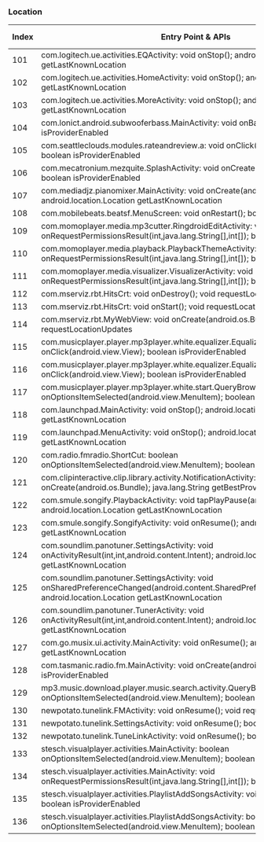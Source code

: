 ### Location
| Index | Entry Point & APIs | Screen shot | Resource id | Label |
| ------------- | ------------- | ------------- |-------------|-------------|
| 101 | com.logitech.ue.activities.EQActivity: void onStop(); android.location.Location getLastKnownLocation | ![](C:\Users\hfu\Documents\COSMOS\output\py\Play_win8\Music_Audio\com.logitech.ueroll\com.logitech.ue.activities.EQActivity.png) |  | |
| 102 | com.logitech.ue.activities.HomeActivity: void onStop(); android.location.Location getLastKnownLocation | ![](C:\Users\hfu\Documents\COSMOS\output\py\Play_win8\Music_Audio\com.logitech.ueroll\com.logitech.ue.activities.HomeActivity.png) |  | |
| 103 | com.logitech.ue.activities.MoreActivity: void onStop(); android.location.Location getLastKnownLocation | ![](C:\Users\hfu\Documents\COSMOS\output\py\Play_win8\Music_Audio\com.logitech.ueroll\com.logitech.ue.activities.MoreActivity.png) |  | |
| 104 | com.lonict.android.subwooferbass.MainActivity: void onBackPressed(); boolean isProviderEnabled | ![](C:\Users\hfu\Documents\COSMOS\output\py\Play_win8\Music_Audio\com.lonict.android.subwooferbass\com.lonict.android.subwooferbass.MainActivity.png) |  | |
| 105 | com.seattleclouds.modules.rateandreview.a: void onClick(android.view.View); boolean isProviderEnabled | ![](C:\Users\hfu\Documents\COSMOS\output\py\Play_win8\Music_Audio\designatualcance.amfmradiofree\com.seattleclouds.modules.rateandreview.NewRateAndCommentActivity.png) |  | |
| 106 | com.mecatronium.mezquite.SplashActivity: void onCreate(android.os.Bundle); boolean isProviderEnabled | ![](C:\Users\hfu\Documents\COSMOS\output\py\Play_win8\Music_Audio\com.mecatronium.mezquite\com.mecatronium.mezquite.SplashActivity.png) |  | |
| 107 | com.mediadjz.pianomixer.MainActivity: void onCreate(android.os.Bundle); android.location.Location getLastKnownLocation | ![](C:\Users\hfu\Documents\COSMOS\output\py\Play_win8\Music_Audio\com.mediadjz.pianomixer\com.mediadjz.pianomixer.MainActivity.png) |  | |
| 108 | com.mobilebeats.beatsf.MenuScreen: void onRestart(); boolean isProviderEnabled | ![](C:\Users\hfu\Documents\COSMOS\output\py\Play_win8\Music_Audio\com.mobilebeats.beatsf\com.mobilebeats.beatsf.MenuScreen.png) |  | |
| 109 | com.momoplayer.media.mp3cutter.RingdroidEditActivity: void onRequestPermissionsResult(int,java.lang.String[],int[]); boolean isProviderEnabled | ![](C:\Users\hfu\Documents\COSMOS\output\py\Play_win8\Music_Audio\com.momoplayer.media\com.momoplayer.media.mp3cutter.RingdroidEditActivity.png) |  | |
| 110 | com.momoplayer.media.playback.PlaybackThemeActivity: void onRequestPermissionsResult(int,java.lang.String[],int[]); boolean isProviderEnabled | ![](C:\Users\hfu\Documents\COSMOS\output\py\Play_win8\Music_Audio\com.momoplayer.media\com.momoplayer.media.playback.PlaybackThemeActivity.png) |  | |
| 111 | com.momoplayer.media.visualizer.VisualizerActivity: void onRequestPermissionsResult(int,java.lang.String[],int[]); boolean isProviderEnabled | ![](C:\Users\hfu\Documents\COSMOS\output\py\Play_win8\Music_Audio\com.momoplayer.media\com.momoplayer.media.visualizer.VisualizerActivity.png) |  | |
| 112 | com.mserviz.rbt.HitsCrt: void onDestroy(); void requestLocationUpdates | ![](C:\Users\hfu\Documents\COSMOS\output\py\Play_win8\Music_Audio\com.mserviz.rbt\com.mserviz.rbt.HitsCrt.png) |  | |
| 113 | com.mserviz.rbt.HitsCrt: void onStart(); void requestLocationUpdates | ![](C:\Users\hfu\Documents\COSMOS\output\py\Play_win8\Music_Audio\com.mserviz.rbt\com.mserviz.rbt.HitsCrt.png) |  | |
| 114 | com.mserviz.rbt.MyWebView: void onCreate(android.os.Bundle); void requestLocationUpdates | ![](C:\Users\hfu\Documents\COSMOS\output\py\Play_win8\Music_Audio\com.mserviz.rbt\com.mserviz.rbt.MyWebView.png) |  | |
| 115 | com.musicplayer.player.mp3player.white.equalizer.EqualizerActivity$3: void onClick(android.view.View); boolean isProviderEnabled | ![](C:\Users\hfu\Documents\COSMOS\output\py\Play_win8\Music_Audio\com.musicplayer.player.mp3player.white\com.musicplayer.player.mp3player.white.equalizer.EqualizerActivity.png) |  | |
| 116 | com.musicplayer.player.mp3player.white.equalizer.EqualizerActivity$2: void onClick(android.view.View); boolean isProviderEnabled | ![](C:\Users\hfu\Documents\COSMOS\output\py\Play_win8\Music_Audio\com.musicplayer.player.mp3player.white\com.musicplayer.player.mp3player.white.equalizer.EqualizerActivity.png) |  | |
| 117 | com.musicplayer.player.mp3player.white.start.QueryBrowserActivity: boolean onOptionsItemSelected(android.view.MenuItem); boolean isProviderEnabled | ![](C:\Users\hfu\Documents\COSMOS\output\py\Play_win8\Music_Audio\com.musicplayer.player.mp3player.white\com.musicplayer.player.mp3player.white.start.QueryBrowserActivity.png) |  | |
| 118 | com.launchpad.MainActivity: void onStop(); android.location.Location getLastKnownLocation | ![](C:\Users\hfu\Documents\COSMOS\output\py\Play_win8\Music_Audio\com.paullipnyagov.dubsteplaunchpad24\com.launchpad.MainActivity.png) |  | |
| 119 | com.launchpad.MenuActivity: void onStop(); android.location.Location getLastKnownLocation | ![](C:\Users\hfu\Documents\COSMOS\output\py\Play_win8\Music_Audio\com.paullipnyagov.dubsteplaunchpad24\com.launchpad.MenuActivity.png) |  | |
| 120 | com.radio.fmradio.ShortCut: boolean onOptionsItemSelected(android.view.MenuItem); boolean isProviderEnabled | ![](C:\Users\hfu\Documents\COSMOS\output\py\Play_win8\Music_Audio\com.radio.fmradio\com.radio.fmradio.ShortCut.png) |  | |
| 121 | com.clipinteractive.clip.library.activity.NotificationActivity: void onCreate(android.os.Bundle); java.lang.String getBestProvider | ![](C:\Users\hfu\Documents\COSMOS\output\py\Play_win8\Music_Audio\com.radio.station.PIOLIN.DJ\com.clipinteractive.clip.library.activity.NotificationActivity.png) |  | |
| 122 | com.smule.songify.PlaybackActivity: void tapPlayPause(android.view.View); android.location.Location getLastKnownLocation | ![](C:\Users\hfu\Documents\COSMOS\output\py\Play_win8\Music_Audio\com.smule.songify\com.smule.songify.PlaybackActivity.png) |  | |
| 123 | com.smule.songify.SongifyActivity: void onResume(); android.location.Location getLastKnownLocation | ![](C:\Users\hfu\Documents\COSMOS\output\py\Play_win8\Music_Audio\com.smule.songify\com.smule.songify.SongifyActivity.png) |  | |
| 124 | com.soundlim.panotuner.SettingsActivity: void onActivityResult(int,int,android.content.Intent); android.location.Location getLastKnownLocation | ![](C:\Users\hfu\Documents\COSMOS\output\py\Play_win8\Music_Audio\com.soundlim.panotuner\com.soundlim.panotuner.SettingsActivity.png) |  | |
| 125 | com.soundlim.panotuner.SettingsActivity: void onSharedPreferenceChanged(android.content.SharedPreferences,java.lang.String); android.location.Location getLastKnownLocation | ![](C:\Users\hfu\Documents\COSMOS\output\py\Play_win8\Music_Audio\com.soundlim.panotuner\com.soundlim.panotuner.SettingsActivity.png) |  | |
| 126 | com.soundlim.panotuner.TunerActivity: void onActivityResult(int,int,android.content.Intent); android.location.Location getLastKnownLocation | ![](C:\Users\hfu\Documents\COSMOS\output\py\Play_win8\Music_Audio\com.soundlim.panotuner\com.soundlim.panotuner.TunerActivity.png) |  | |
| 127 | com.go.musix.ui.activity.MainActivity: void onResume(); android.location.Location getLastKnownLocation | ![](C:\Users\hfu\Documents\COSMOS\output\py\Play_win8\Music_Audio\com.sso.ares\com.go.musix.ui.activity.MainActivity.png) |  | |
| 128 | com.tasmanic.radio.fm.MainActivity: void onCreate(android.os.Bundle); boolean isProviderEnabled | ![](C:\Users\hfu\Documents\COSMOS\output\py\Play_win8\Music_Audio\com.tasmanic.radio.fm\com.tasmanic.radio.fm.MainActivity.png) |  | |
| 129 | mp3.music.download.player.music.search.activity.QueryBrowserActivity: boolean onOptionsItemSelected(android.view.MenuItem); boolean isProviderEnabled | ![](C:\Users\hfu\Documents\COSMOS\output\py\Play_win8\Music_Audio\mp3.music.download.player.music.search\mp3.music.download.player.music.search.activity.QueryBrowserActivity.png) |  | |
| 130 | newpotato.tunelink.FMActivity: void onResume(); void requestLocationUpdates | ![](C:\Users\hfu\Documents\COSMOS\output\py\Play_win8\Music_Audio\newpotato.tunelink\newpotato.tunelink.FMActivity.png) |  | |
| 131 | newpotato.tunelink.SettingsActivity: void onResume(); boolean isProviderEnabled | ![](C:\Users\hfu\Documents\COSMOS\output\py\Play_win8\Music_Audio\newpotato.tunelink\newpotato.tunelink.SettingsActivity.png) |  | |
| 132 | newpotato.tunelink.TuneLinkActivity: void onResume(); boolean isProviderEnabled | ![](C:\Users\hfu\Documents\COSMOS\output\py\Play_win8\Music_Audio\newpotato.tunelink\newpotato.tunelink.TuneLinkActivity.png) |  | |
| 133 | stesch.visualplayer.activities.MainActivity: boolean onOptionsItemSelected(android.view.MenuItem); boolean isProviderEnabled | ![](C:\Users\hfu\Documents\COSMOS\output\py\Play_win8\Music_Audio\stesch.visualplayer\stesch.visualplayer.activities.MainActivity.png) |  | |
| 134 | stesch.visualplayer.activities.MainActivity: void onRequestPermissionsResult(int,java.lang.String[],int[]); boolean isProviderEnabled | ![](C:\Users\hfu\Documents\COSMOS\output\py\Play_win8\Music_Audio\stesch.visualplayer\stesch.visualplayer.activities.MainActivity.png) |  | |
| 135 | stesch.visualplayer.activities.PlaylistAddSongsActivity: void onBackPressed(); boolean isProviderEnabled | ![](C:\Users\hfu\Documents\COSMOS\output\py\Play_win8\Music_Audio\stesch.visualplayer\stesch.visualplayer.activities.PlaylistAddSongsActivity.png) |  | |
| 136 | stesch.visualplayer.activities.PlaylistAddSongsActivity: boolean onOptionsItemSelected(android.view.MenuItem); boolean isProviderEnabled | ![](C:\Users\hfu\Documents\COSMOS\output\py\Play_win8\Music_Audio\stesch.visualplayer\stesch.visualplayer.activities.PlaylistAddSongsActivity.png) |  | |
